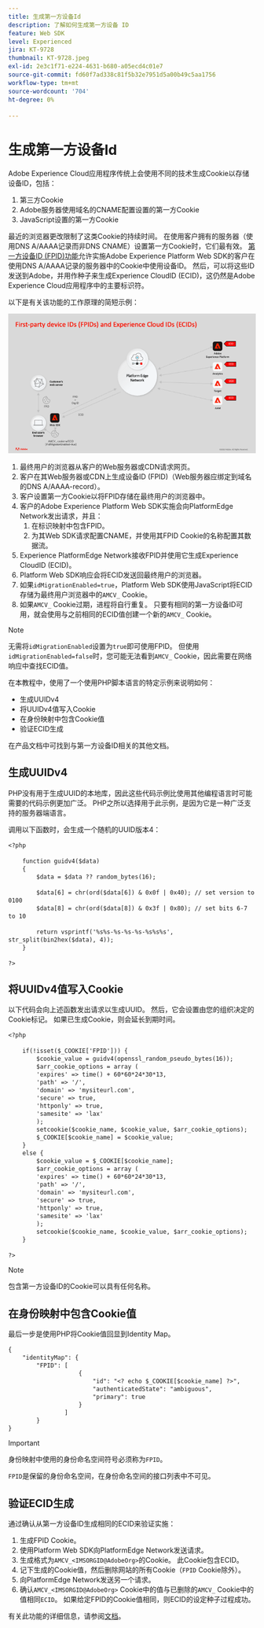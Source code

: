 ```yaml
---
title: 生成第一方设备Id
description: 了解如何生成第一方设备 ID
feature: Web SDK
level: Experienced
jira: KT-9728
thumbnail: KT-9728.jpeg
exl-id: 2e3c1f71-e224-4631-b680-a05ecd4c01e7
source-git-commit: fd60f7ad338c81f5b32e7951d5a00b49c5aa1756
workflow-type: tm+mt
source-wordcount: '704'
ht-degree: 0%

---
```


# 生成第一方设备Id

Adobe Experience Cloud应用程序传统上会使用不同的技术生成Cookie以存储设备ID，包括：

1. 第三方Cookie
1. Adobe服务器使用域名的CNAME配置设置的第一方Cookie
1. JavaScript设置的第一方Cookie

最近的浏览器更改限制了这类Cookie的持续时间。 在使用客户拥有的服务器（使用DNS A/AAAA记录而非DNS CNAME）设置第一方Cookie时，它们最有效。 [第一方设备ID (FPID)功能](https://experienceleague.adobe.com/en/docs/experience-platform/web-sdk/identity/first-party-device-ids)允许实施Adobe Experience Platform Web SDK的客户在使用DNS A/AAAA记录的服务器中的Cookie中使用设备ID。 然后，可以将这些ID发送到Adobe，并用作种子来生成Experience CloudID (ECID)，这仍然是Adobe Experience Cloud应用程序中的主要标识符。

以下是有关该功能的工作原理的简短示例：

![第一方设备ID (FPID)和Experience CloudID (ECID)](../assets/kt-9728.png)

1. 最终用户的浏览器从客户的Web服务器或CDN请求网页。
1. 客户在其Web服务器或CDN上生成设备ID (FPID)（Web服务器应绑定到域名的DNS A/AAAA-record）。
1. 客户设置第一方Cookie以将FPID存储在最终用户的浏览器中。
1. 客户的Adobe Experience Platform Web SDK实施会向PlatformEdge Network发出请求，并且：
   1. 在标识映射中包含FPID。
   1. 为其Web SDK请求配置CNAME，并使用其FPID Cookie的名称配置其数据流。
1. Experience PlatformEdge Network接收FPID并使用它生成Experience CloudID (ECID)。
1. Platform Web SDK响应会将ECID发送回最终用户的浏览器。
1. 如果`idMigrationEnabled=true`，Platform Web SDK使用JavaScript将ECID存储为最终用户浏览器中的`AMCV_` Cookie。
1. 如果`AMCV_` Cookie过期，进程将自行重复。 只要有相同的第一方设备ID可用，就会使用与之前相同的ECID值创建一个新的`AMCV_` Cookie。

>[!NOTE]
>
>无需将`idMigrationEnabled`设置为`true`即可使用FPID。 但使用`idMigrationEnabled=false`时，您可能无法看到`AMCV_` Cookie，因此需要在网络响应中查找ECID值。


在本教程中，使用了一个使用PHP脚本语言的特定示例来说明如何：

* 生成UUIDv4
* 将UUIDv4值写入Cookie
* 在身份映射中包含Cookie值
* 验证ECID生成

在产品文档中可找到与第一方设备ID相关的其他文档。

## 生成UUIDv4

PHP没有用于生成UUID的本地库，因此这些代码示例比使用其他编程语言时可能需要的代码示例更加广泛。 PHP之所以选择用于此示例，是因为它是一种广泛支持的服务器端语言。


调用以下函数时，会生成一个随机的UUID版本4：

```
<?php
    
    function guidv4($data)
    {
        $data = $data ?? random_bytes(16);

        $data[6] = chr(ord($data[6]) & 0x0f | 0x40); // set version to 0100
        $data[8] = chr(ord($data[8]) & 0x3f | 0x80); // set bits 6-7 to 10

        return vsprintf('%s%s-%s-%s-%s-%s%s%s', str_split(bin2hex($data), 4));
    }

?>
```

## 将UUIDv4值写入Cookie

以下代码会向上述函数发出请求以生成UUID。 然后，它会设置由您的组织决定的Cookie标记。 如果已生成Cookie，则会延长到期时间。

```
<?php

    if(!isset($_COOKIE['FPID'])) {
        $cookie_value = guidv4(openssl_random_pseudo_bytes(16));        
        $arr_cookie_options = array (
        'expires' => time() + 60*60*24*30*13,
        'path' => '/',
        'domain' => 'mysiteurl.com',
        'secure' => true,
        'httponly' => true,
        'samesite' => 'lax'
        );
        setcookie($cookie_name, $cookie_value, $arr_cookie_options);
        $_COOKIE[$cookie_name] = $cookie_value;
    }
    else {
        $cookie_value = $_COOKIE[$cookie_name];
        $arr_cookie_options = array (
        'expires' => time() + 60*60*24*30*13,
        'path' => '/',
        'domain' => 'mysiteurl.com',
        'secure' => true,
        'httponly' => true,
        'samesite' => 'lax'
        );
        setcookie($cookie_name, $cookie_value, $arr_cookie_options);
    }

?>
```

>[!NOTE]
>
>包含第一方设备ID的Cookie可以具有任何名称。

## 在身份映射中包含Cookie值

最后一步是使用PHP将Cookie值回显到Identity Map。


```
{
    "identityMap": {
        "FPID": [
                    {
                        "id": "<? echo $_COOKIE[$cookie_name] ?>",
                        "authenticatedState": "ambiguous",
                        "primary": true
                    }
                ]
        }
}
```

>[!IMPORTANT]
>
>身份映射中使用的身份命名空间符号必须称为`FPID`。
>
> `FPID`是保留的身份命名空间，在身份命名空间的接口列表中不可见。


## 验证ECID生成

通过确认从第一方设备ID生成相同的ECID来验证实施：

1. 生成FPID Cookie。
1. 使用Platform Web SDK向PlatformEdge Network发送请求。
1. 生成格式为`AMCV_<IMSORGID@AdobeOrg>`的Cookie。 此Cookie包含ECID。
1. 记下生成的Cookie值，然后删除网站的所有Cookie（`FPID` Cookie除外）。
1. 向PlatformEdge Network发送另一个请求。
1. 确认`AMCV_<IMSORGID@AdobeOrg>` Cookie中的值与已删除的`AMCV_` Cookie中的值相同`ECID`。 如果给定FPID的Cookie值相同，则ECID的设定种子过程成功。

有关此功能的详细信息，请参阅[文档](https://experienceleague.adobe.com/docs/experience-platform/edge/identity/first-party-device-ids.html)。
